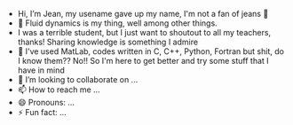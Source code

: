 - Hi, I’m Jean, my usename gave up my name, I'm not a fan of jeans 👖 
- 👀 Fluid dynamics is my thing, well among other things.
- I was a terrible student, but I just want to shoutout to all my teachers, thanks! Sharing knowledge is something I admire
- 🌱 I've used MatLab, codes written in C, C++, Python, Fortran but shit, do I know them?? No!! So I'm here to get better and try some stuff that I have in mind
- 💞️ I’m looking to collaborate on ...
- 📫 How to reach me ...
- 😄 Pronouns: ...
- ⚡ Fun fact: ...

<!---
Jean-mon/Jean-mon is a ✨ special ✨ repository because its `README.md` (this file) appears on your GitHub profile.
You can click the Preview link to take a look at your changes.
--->
